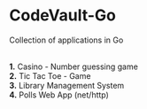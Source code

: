 # CodeVault-Go

Collection of applications in Go <br /><br />

**1.** Casino - Number guessing game <br />
**2.** Tic Tac Toe - Game <br />
**3.** Library Management System <br />
**4.** Polls Web App (net/http) <br />
